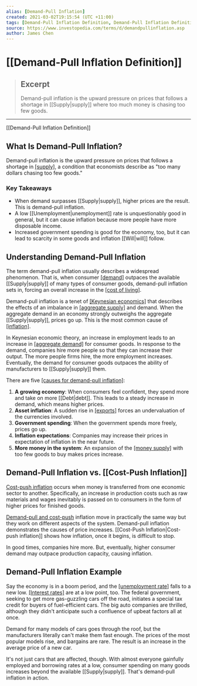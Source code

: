 ```yaml
---
alias: [Demand-Pull Inflation]
created: 2021-03-02T19:15:54 (UTC +11:00)
tags: [Demand-Pull Inflation Definition, Demand-Pull Inflation Definition]
source: https://www.investopedia.com/terms/d/demandpullinflation.asp
author: James Chen
---
```


# [[Demand-Pull Inflation Definition]]

> ## Excerpt
> Demand-pull inflation is the upward pressure on prices that follows a shortage in [[Supply|supply]] where too much money is chasing too few goods.

---

[[Demand-Pull Inflation Definition]]
## What Is Demand-Pull Inflation?

Demand-pull inflation is the upward pressure on prices that follows a shortage in [[supply]](https://www.investopedia.com/terms/s/[[Supply|supply]].asp), a condition that economists describe as "too many dollars chasing too few goods."

### Key Takeaways

-   When demand surpasses [[Supply|supply]], higher prices are the result. This is demand-pull inflation.
-   A low [[Unemployment|unemployment]] rate is unquestionably good in general, but it can cause inflation because more people have more disposable income.
-   Increased government spending is good for the economy, too, but it can lead to scarcity in some goods and inflation [[Will|will]] follow.

## Understanding Demand-Pull Inflation

The term demand-pull inflation usually describes a widespread phenomenon. That is, when consumer [[demand]](https://www.investopedia.com/terms/d/demand.asp) outpaces the available [[Supply|supply]] of many types of consumer goods, demand-pull inflation sets in, forcing an overall increase in the [[cost of living]](https://www.investopedia.com/terms/c/cost-of-living.asp).

Demand-pull inflation is a tenet of [[Keynesian economics]](https://www.investopedia.com/terms/k/keynesianeconomics.asp) that describes the effects of an imbalance in [[aggregate supply]](https://www.investopedia.com/terms/a/aggregatesupply.asp) and demand. When the aggregate demand in an economy strongly outweighs the aggregate [[Supply|supply]], prices go up. This is the most common cause of [[inflation]](https://www.investopedia.com/terms/i/inflation.asp).

In Keynesian economic theory, an increase in employment leads to an increase in [[aggregate demand]](https://www.investopedia.com/terms/a/aggregatedemand.asp) for consumer goods. In response to the demand, companies hire more people so that they can increase their output. The more people firms hire, the more employment increases. Eventually, the demand for consumer goods outpaces the ability of manufacturers to [[Supply|supply]] them.

There are five [[causes for demand-pull inflation]](https://www.investopedia.com/ask/answers/111314/what-causes-inflation-and-does-anyone-[[Gain|gain]]-it.asp):

1.  **A growing economy**: When consumers feel confident, they spend more and take on more [[Debt|debt]]. This leads to a steady increase in demand, which means higher prices.  
2.  **Asset inflation**: A sudden rise in [[exports]](https://www.investopedia.com/terms/e/export.asp) forces an undervaluation of the currencies involved.
3.  **Government spending**: When the government spends more freely, prices go up.
4.  **Inflation expectations**: Companies may increase their prices in expectation of inflation in the near future.
5.  **More money in the system**: An expansion of the [[money supply]](https://www.investopedia.com/terms/m/moneysupply.asp) with too few goods to buy makes prices increase.

## Demand-Pull Inflation vs. [[Cost-Push Inflation]]

[Cost-push inflation](https://www.investopedia.com/terms/c/costpushinflation.asp) occurs when money is transferred from one economic sector to another. Specifically, an increase in production costs such as raw materials and wages inevitably is passed on to consumers in the form of higher prices for finished goods.

[Demand-pull and cost-push](https://www.investopedia.com/articles/05/012005.asp) inflation move in practically the same way but they work on different aspects of the system. Demand-pull inflation demonstrates the causes of price increases. [[Cost-Push Inflation|Cost-push inflation]] shows how inflation, once it begins, is difficult to stop.

In good times, companies hire more. But, eventually, higher consumer demand may outpace production capacity, causing inflation.

## Demand-Pull Inflation Example

Say the economy is in a boom period, and the [[unemployment rate]](https://www.investopedia.com/terms/u/unemploymentrate.asp) falls to a new low. [[Interest rates]](https://www.investopedia.com/terms/i/interestrate.asp) are at a low point, too. The federal government, seeking to get more gas-guzzling cars off the road, initiates a special tax credit for buyers of fuel-efficient cars. The big auto companies are thrilled, although they didn't anticipate such a confluence of upbeat factors all at once.

Demand for many models of cars goes through the roof, but the manufacturers literally can't make them fast enough. The prices of the most popular models rise, and bargains are rare. The result is an increase in the average price of a new car.

It's not just cars that are affected, though. With almost everyone gainfully employed and borrowing rates at a low, consumer spending on many goods increases beyond the available [[Supply|supply]]. That's demand-pull inflation in action.

